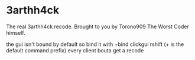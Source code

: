 # 3arthh4ck
The real 3arthh4ck recode. Brought to you by Torono909 The Worst Coder himself.

the gui isn't bound by default so bind it with +bind clickgui rshift (+ is the default command prefix)
every client bouta get a recode
